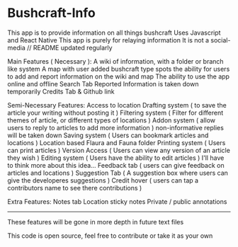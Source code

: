 # Bushcraft-Info
This app is to provide information on all things bushcraft
Uses Javascript and React Native
This app is purely for relaying information
It is not a social-media
// README updated regularly

Main Features ( Necessary ):
A wiki of information, with a folder or branch like system
A map with user added bushcraft type spots
the ability for users to add and report information on the wiki and map
The ability to use the app online and offline
Search Tab
Reported Information is taken down temporarily
Credits Tab & Github link

Semi-Necessary Features:
Access to location
Drafting system ( to save the article your writing without posting it )
Filtering system ( Filter for different themes of article, or different types of locations )
Addon system ( allow users to reply to articles to add more information ) non-informative replies will be taken down
Saving system ( Users can bookmark articles and locations )
Location based Flaura and Fauna folder
Printing system ( Users can print articles )
Version Access ( Users can view any version of an article they wish )
Editing system ( Users have the ability to edit articles ) I'll have to think more about this idea...
Feedback tab ( users can give feedback on articles and locations )
Suggestion Tab ( A suggestion box where users can give the developeres suggestions )
Credit hover ( users can tap a contributors name to see there contributions )

Extra Features:
Notes tab
Location sticky notes
Private / public annotations

- - -

These features will be gone in more depth in future text files

This code is open source, feel free to contribute or take it as your own
